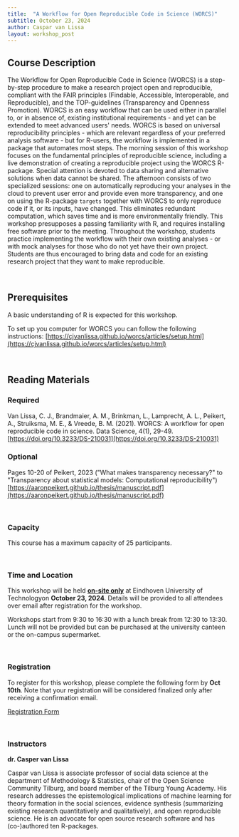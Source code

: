 ```yaml
---
title:  "A Workflow for Open Reproducible Code in Science (WORCS)"
subtitle: October 23, 2024
author: Caspar van Lissa
layout: workshop_post
---
```


## Course Description

The Workflow for Open Reproducible Code in Science (WORCS) is a step-by-step procedure to make a research project open and reproducible, compliant with the FAIR principles (Findable, Accessible, Interoperable, and Reproducible), and the TOP-guidelines (Transparency and Openness Promotion). WORCS is an easy workflow that can be used either in parallel to, or in absence of, existing institutional requirements - and yet can be extended to meet advanced users' needs. WORCS is based on universal reproducibility principles - which are relevant regardless of your preferred analysis software - but for R-users, the workflow is implemented in a package that automates most steps. The morning session of this workshop focuses on the fundamental principles of reproducible science, including a live demonstration of creating a reproducible project using the WORCS R-package. Special attention is devoted to data sharing and alternative solutions when data cannot be shared. The afternoon consists of two specialized sessions: one on  automatically reproducing your analyses in the cloud to prevent user error and provide even more transparency, and one on using the R-package `targets` together with WORCS to only reproduce code if it, or its inputs, have changed. This eliminates redundant computation, which saves time and is more environmentally friendly. This workshop presupposes a passing familiarity with R, and requires installing free software prior to the meeting. Throughout the workshop, students practice implementing the workflow with their own existing analyses - or with mock analyses for those who do not yet have their own project. Students are thus encouraged to bring data and code for an existing research project that they want to make reproducible.

<br>

## Prerequisites 

A basic understanding of R is expected for this workshop.

To set up you computer for WORCS you can follow the following instructions: [https://cjvanlissa.github.io/worcs/articles/setup.html](https://cjvanlissa.github.io/worcs/articles/setup.html)

<br>

## Reading Materials

### Required

Van Lissa, C. J., Brandmaier, A. M., Brinkman, L., Lamprecht, A. L., Peikert, A., Struiksma, M. E., & Vreede, B. M. (2021). WORCS: A workflow for open reproducible code in science. Data Science, 4(1), 29-49. [https://doi.org/10.3233/DS-210031](https://doi.org/10.3233/DS-210031)

### Optional

Pages 10-20 of Peikert, 2023 ("What makes transparency necessary?" to "Transparency about statistical models: Computational reproducibility") [https://aaronpeikert.github.io/thesis/manuscript.pdf](https://aaronpeikert.github.io/thesis/manuscript.pdf)

<br>

### Capacity

This course has a maximum capacity of 25 participants.

<br>

### Time and Location

This workshop will be held <ins>**on-site only**</ins> at Eindhoven University of Technologyon **October 23, 2024**. Details will be provided to all attendees over email after registration for the workshop.

Workshops start from 9:30 to 16:30 with a lunch break from 12:30 to 13:30. Lunch will not be provided but can be purchased at the university canteen or the on-campus supermarket. 

<br>

### Registration

To register for this workshop, please complete the following form by **Oct 10th**. Note that your registration will be considered finalized only after receiving a confirmation email.

[Registration Form](https://forms.office.com/Pages/ResponsePage.aspx?id=R_J9zM5gD0qddXBM9g78ZP_Kihp-VglPgWom9gajHXdUN1VXUFFDVEtSWVJVNUlOUkw0QUo4WkI1WS4u)

<br>

### Instructors

**dr. Casper van Lissa**

Caspar van Lissa is associate professor of social data science at the department of Methodology & Statistics, chair of the Open Science Community Tilburg, and board member of the Tilburg Young Academy. His research addresses the epistemological implications of machine learning for theory formation in the social sciences, evidence synthesis (summarizing existing research quantitatively and qualitatively), and open reproducible science. He is an advocate for open source research software and has (co-)authored ten R-packages.
